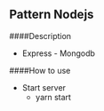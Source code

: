 ## Pattern Nodejs

####Description

- Express - Mongodb

####How to use

* Start server
    - yarn start
